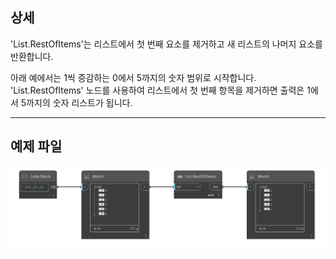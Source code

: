 ## 상세
'List.RestOfItems'는 리스트에서 첫 번째 요소를 제거하고 새 리스트의 나머지 요소를 반환합니다.

아래 예에서는 1씩 증감하는 0에서 5까지의 숫자 범위로 시작합니다. 'List.RestOfItems' 노드를 사용하여 리스트에서 첫 번째 항목을 제거하면 출력은 1에서 5까지의 숫자 리스트가 됩니다.
___
## 예제 파일

![List.RestOfItems](./DSCore.List.RestOfItems_img.jpg)
